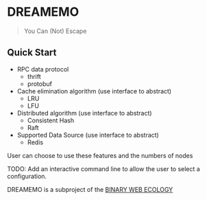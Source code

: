 # DREAMEMO

> You Can (Not) Escape

## Quick Start

- RPC data protocol
  - thrift
  - protobuf
- Cache elimination algorithm (use interface to abstract)
  - LRU
  - LFU
- Distributed algorithm (use interface to abstract)
  - Consistent Hash
  - Raft
- Supported Data Source (use interface to abstract)
  - Redis

User can choose to use these features and the numbers of nodes

TODO: Add an interactive command line to allow the user to select a configuration.

DREAMEMO is a subproject of the [BINARY WEB ECOLOGY](https://github.com/B1NARY-GR0UP)